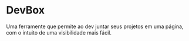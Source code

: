 # DevBox
Uma ferramente que permite ao dev juntar seus projetos em uma página, com o intuito de uma visibilidade mais fácil.
